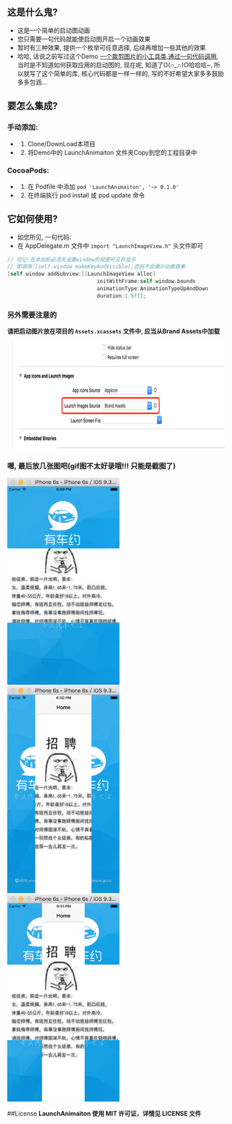 ## 这是什么鬼?
*  这是一个简单的启动图动画
*  您只需要一句代码就能使启动图开启一个动画效果
*  暂时有三种效果, 提供一个枚举可任意选择, 后续再增加一些其他的效果
*  哈哈, 话说之前写过这个Demo [一个裁剪图片的小工具类,通过一句代码调用](http://www.cnblogs.com/arvin-sir/p/5094445.html), 当时是不知道如何获取应用的启动图的, 现在呢, 知道了O(∩_∩)O哈哈哈~, 所以就写了这个简单的库, 核心代码都是一样一样的, 写的不好希望大家多多鼓励多多包涵...

##  要怎么集成?
### 手动添加:<br>
*   1. Clone/DownLoad本项目
*   2. 将Demo中的 LaunchAnimaiton 文件夹Copy到您的工程目录中<br> 

### CocoaPods:<br>
*   1. 在 Podfile 中添加 `pod 'LaunchAnimaiton', '~> 0.1.0'`<br>
*   2. 在终端执行 pod install 或 pod update 命令<br> 

## 它如何使用?
*  如您所见, 一句代码:
*  在 AppDelegate.m 文件中 `import "LaunchImageView.h"` 头文件即可
```Objective-C
// 切记:在添加前必须先设置window的视图可见并显示
// 即调用:[self.window makeKeyAndVisible],否则不会展示动画效果
[self.window addSubview:[[LaunchImageView alloc]
                             initWithFrame:self.window.bounds
                             animationType:AnimationTypeUpAndDown
                             duration:1.5f]];
```

### 另外需要注意的<br>
**请把启动图片放在项目的 `Assets.xcassets` 文件中, 应当从Brand Assets中加载**

<img src="tipsImage.png?v=3&s=100" alt="GitHub" title="启动图片应当从Brand Assets中加载" width="780" height="250"/>

### 嗯, 最后放几张图吧(gif图不太好录哦!!! 只能是截图了)

<img src="Animation001.png?v=3&s=100" alt="GitHub" title="第一种动画效果" width="260" height="480"/> 
<img src="Animation002.png?v=3&s=100" alt="GitHub" title="第二种动画效果" width="260" height="480"/> 
<img src="Animation003.png?v=3&s=100" alt="GitHub" title="第三种动画效果" width="260" height="480"/>
 

##License
**LaunchAnimaiton 使用 MIT 许可证，详情见 LICENSE 文件**
